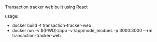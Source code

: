 Transaction tracker web built using React

usage: 
* docker build -t transaction-tracker-web . 
* docker run -v ${PWD}:/app -v /app/node_modues -p 3000:3000 --rm transaction-tracker-web
